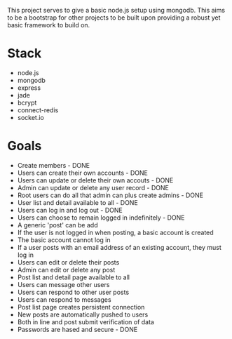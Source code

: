 This project serves to give a basic node.js setup using mongodb. This aims to be a bootstrap for other projects to be built upon providing a robust yet basic framework to build on.

Stack
=====

-  node.js
-  mongodb
-  express
-  jade
-  bcrypt
-  connect-redis
-  socket.io

Goals
=====
  
-  Create members - DONE
-  Users can create their own accounts - DONE
-  Users can update or delete their own accouts - DONE
-  Admin can update or delete any user record - DONE
-  Root users can do all that admin can plus create admins - DONE
-  User list and detail available to all - DONE
-  Users can log in and log out - DONE
-  Users can choose to remain logged in indefinitely - DONE
-  A generic 'post' can be add
-  If the user is not logged in when posting, a basic account is created
-  The basic account cannot log in
-  If a user posts with an email address of an existing account, they must log in
-  Users can edit or delete their posts
-  Admin can edit or delete any post
-  Post list and detail page available to all
-  Users can message other users
-  Users can respond to other user posts
-  Users can respond to messages
-  Post list page creates persistent connection 
-  New posts are automatically pushed to users
-  Both in line and post submit verification of data
-  Passwords are hased and secure - DONE


 
 


  

